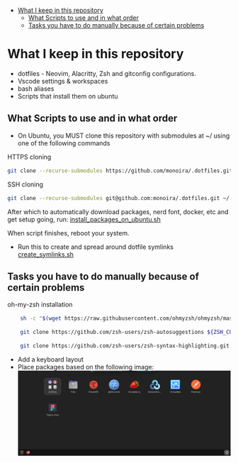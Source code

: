 <!--toc:start-->

- [What I keep in this repository](#what-i-keep-in-this-repository)
  - [What Scripts to use and in what order](#what-scripts-to-use-and-in-what-order)
  - [Tasks you have to do manually because of certain problems](#tasks-you-have-to-do-manually-because-of-certain-problems)
  <!--toc:end-->

# What I keep in this repository

- dotfiles - Neovim, Alacritty, Zsh and gitconfig configurations.
- Vscode settings & workspaces
- bash aliases
- Scripts that install them on ubuntu

## What Scripts to use and in what order

- On Ubuntu, you MUST clone this repository with submodules at ~/ using one of the following commands

HTTPS cloning

```bash
git clone --recurse-submodules https://github.com/monoira/.dotfiles.git ~/.dotfiles
```

SSH cloning

```bash
git clone --recurse-submodules git@github.com:monoira/.dotfiles.git ~/.dotfiles
```

After which to automatically download packages, nerd font, docker, etc
and get setup going, run:
[install_packages_on_ubuntu.sh](./install_packages_on_ubuntu.sh)

When script finishes, reboot your system.

- Run this to create and spread around dotfile symlinks
  [create_symlinks.sh](./create_symlinks.sh)

## Tasks you have to do manually because of certain problems

oh-my-zsh installation

```bash
    sh -c "$(wget https://raw.githubusercontent.com/ohmyzsh/ohmyzsh/master/tools/install.sh -O -)"
```

```bash
    git clone https://github.com/zsh-users/zsh-autosuggestions ${ZSH_CUSTOM:-~/.oh-my-zsh/custom}/plugins/zsh-autosuggestions
```

```bash
    git clone https://github.com/zsh-users/zsh-syntax-highlighting.git ${ZSH_CUSTOM:-~/.oh-my-zsh/custom}/plugins/zsh-syntax-highlighting
```

- Add a keyboard layout
- Place packages based on the following image:
  ![Image of packages on Ubuntu](./_docs/packages.png)
